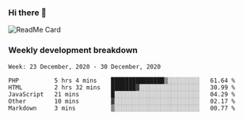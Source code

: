 ### Hi there 👋

<!--
**itzcy/itzcy** is a ✨ _special_ ✨ repository because its `README.md` (this file) appears on your GitHub profile.

Here are some ideas to get you started:

- 🔭 I’m currently working on ...
- 🌱 I’m currently learning ...
- 👯 I’m looking to collaborate on ...
- 🤔 I’m looking for help with ...
- 💬 Ask me about ...
- 📫 How to reach me: ...
- 😄 Pronouns: ...
- ⚡ Fun fact: ...
-->
![ReadMe Card](https://github-readme-stats.vercel.app/api?username=itzcy&show_icons=true&title_color=2d3198&icon_color=797cb8&text_color=24292e&bg_color=f6f8fa)

### Weekly development breakdown
<!--START_SECTION:waka-->
```text
Week: 23 December, 2020 - 30 December, 2020

PHP          5 hrs 4 mins    ███████████████▒░░░░░░░░░   61.64 % 
HTML         2 hrs 32 mins   ███████▓░░░░░░░░░░░░░░░░░   30.99 % 
JavaScript   21 mins         █░░░░░░░░░░░░░░░░░░░░░░░░   04.29 % 
Other        10 mins         ▓░░░░░░░░░░░░░░░░░░░░░░░░   02.17 % 
Markdown     3 mins          ▒░░░░░░░░░░░░░░░░░░░░░░░░   00.77 % 
```
<!--END_SECTION:waka-->

